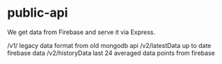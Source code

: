 # public-api

We get data from Firebase and serve it via Express.

/v1/ legacy data format from old mongodb api
/v2/latestData up to date firebase data
/v2/historyData last 24 averaged data points from firebase
